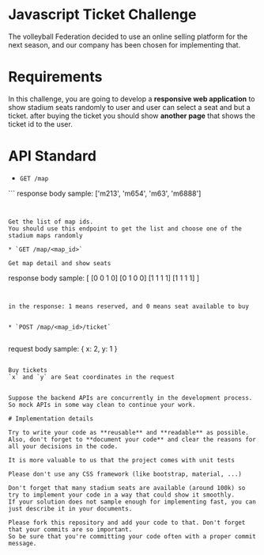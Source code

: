 # Javascript Ticket Challenge


The volleyball Federation decided to use an online selling platform for the next season, and our company has been chosen for implementing that.

# Requirements

In this challenge, you are going to develop a **responsive web application** to show stadium seats
randomly to user and user can select a seat and but a ticket. after buying the ticket
you should show **another page** that shows the ticket id to the user.



# API Standard

* `GET /map`


‍‍‍```
response body sample:
['m213', 'm654', 'm63', 'm6888']

```


Get the list of map ids.
You should use this endpoint to get the list and choose one of the stadium maps randomly

* `GET /map/<map_id>`

Get map detail and show seats

```
response body sample:
[
   [0 0 1 0]
   [0 1 0 0]
   [1 1 1 1]
   [1 1 1 1]
]

```


in the response: 1 means reserved, and 0 means seat available to buy


* `POST /map/<map_id>/ticket`


```
request body sample:
{
x: 2,
y: 1
}
```

Buy tickets
`x` and `y` are Seat coordinates in the request


Suppose the backend APIs are concurrently in the development process. So mock APIs in some way clean to continue your work.

# Implementation details

Try to write your code as **reusable** and **readable** as possible.
Also, don't forget to **document your code** and clear the reasons for all your decisions in the code.

It is more valuable to us that the project comes with unit tests

Please don't use any CSS framework (like bootstrap, material, ...)

Don't forget that many stadium seats are available (around 100k) so try to implement your code in a way that could show it smoothly.
If your solution does not sample enough for implementing fast, you can just describe it in your documents.

Please fork this repository and add your code to that. Don't forget that your commits are so important.
So be sure that you're committing your code often with a proper commit message.
